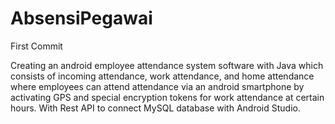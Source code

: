 # AbsensiPegawai
First Commit

Creating an android employee attendance system software with Java which consists of incoming attendance, work attendance, and home attendance where employees can attend attendance via an android smartphone by activating GPS and special encryption tokens for work attendance at certain hours. With Rest API to connect MySQL database with Android Studio.
